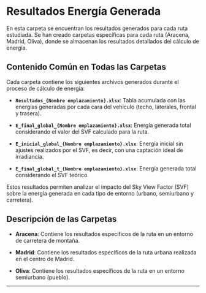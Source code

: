 # Resultados Energía Generada

En esta carpeta se encuentran los resultados generados para cada ruta estudiada. Se han creado carpetas específicas para cada ruta (Aracena, Madrid, Oliva), 
donde se almacenan los resultados detallados del cálculo de energía.

## Contenido Común en Todas las Carpetas

Cada carpeta contiene los siguientes archivos generados durante el proceso de cálculo de energía:

- **`Resultados_{Nombre emplazamiento}.xlsx`**: 
  Tabla acumulada con las energías generadas por cada cara del vehículo (techo, laterales, frontal y trasera).
  
- **`E_final_global_{Nombre emplazamiento}.xlsx`**: 
  Energía generada total considerando el valor del SVF calculado para la ruta.
  
- **`E_inicial_global_{Nombre emplazamiento}.xlsx`**: 
  Energía inicial sin ajustes realizados por el SVF, es decir, con una captación ideal de irradiancia.
  
- **`E_final_global_t_{Nombre emplazamiento}.xlsx`**: 
  Energía generada total considerando el SVF teórico.

Estos resultados permiten analizar el impacto del Sky View Factor (SVF) sobre la energía generada en cada tipo de entorno (urbano, semiurbano y carretera).

## Descripción de las Carpetas

- **Aracena**: 
  Contiene los resultados específicos de la ruta en un entorno de carretera de montaña.

- **Madrid**: 
  Contiene los resultados específicos de la ruta urbana realizada en el centro de Madrid.

- **Oliva**: 
  Contiene los resultados específicos de la ruta en un entorno semiurbano (pueblo).

---
